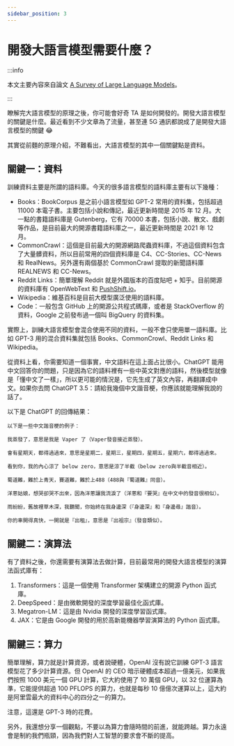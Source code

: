 ```yaml
---
sidebar_position: 3
---
```


# 開發大語言模型需要什麼？

:::info

本文主要內容來自論文 [A Survey of Large Language Models](https://arxiv.org/abs/2303.18223)。

:::

瞭解完大語言模型的原理之後，你可能會好奇 TA 是如何開發的。開發大語言模型的關鍵是什麼。最近看到不少文章為了流量，甚至連 5G 通訊都說成了是開發大語言模型的關鍵 😂

其實從前麵的原理介紹，不難看出，大語言模型的其中一個關鍵點是資料。

## 關鍵一：資料

訓練資料主要是所謂的語料庫。今天的很多語言模型的語料庫主要有以下幾種：

- Books：BookCorpus 是之前小語言模型如 GPT-2 常用的資料集，包括超過 11000 本電子書。主要包括小說和傳記，最近更新時間是 2015 年 12 月。大一點的書籍語料庫是 Gutenberg，它有 70000 本書，包括小說、散文、戲劇等作品，是目前最大的開源書籍語料庫之一，最近更新時間是 2021 年 12 月。
- CommonCrawl：這個是目前最大的開源網路爬蟲資料庫，不過這個資料包含了大量髒資料，所以目前常用的四個資料庫是 C4、CC-Stories、CC-News 和 RealNews。另外還有兩個基於 CommonCrawl 提取的新聞語料庫 REALNEWS 和 CC-News。
- Reddit Links：簡單理解 Reddit 就是外國版本的百度貼吧 + 知乎。目前開源的資料庫有 OpenWebText 和 [PushShift.io](http://PushShift.io)。
- Wikipedia：維基百科是目前大模型廣泛使用的語料庫。
- Code：一般包含 GitHub 上的開源公共程式碼庫，或者是 StackOverflow 的資料，Google 之前發布過一個叫 BigQuery 的資料集。

實際上，訓練大語言模型會混合使用不同的資料，一般不會只使用單一語料庫。比如 GPT-3 用的混合資料集就包括 Books、CommonCrowl、Reddit Links 和 Wikipedia。

從資料上看，你需要知道一個事實，中文語料在這上面占比很小。ChatGPT 能用中文回答你的問題，只是因為它的語料裡有一些中英文對應的語料，然後模型就像是「懂中文了一樣」，所以更可能的情況是，它先生成了英文內容，再翻譯成中文。如果你去問 ChatGPT 3.5：請給我幾個中文諧音梗，你應該就能理解我說的話了。

以下是 ChatGPT 的回傳結果：

```other
以下是一些中文諧音梗的例子：

我蒸發了，意思是我是 Vaper 了（Vaper發音接近蒸發）。

會有星期天，都得過過來，意思是星期二，星期三，星期四，星期五，星期六，都得過過來。

看到你，我的內心涼了 below zero，意思是涼了半截（below zero與半截音相近）。

蜀道難，難於上青天，賽道難，難於上488（488與『蜀道難』同音）。

洋蔥姑娘，想哭卻哭不出來，因為洋蔥讓我流淚了（洋蔥和『要哭』在中文中的發音很相似）。

雨紛紛，舊故裡草木深，我聽聞，你始終在我身邊深（『身邊深』和『身邊尋』諧音）。

你的車開得真快，一開就是『出租』，意思是『出祖宗』（發音類似）。
```

## 關鍵二：演算法

有了資料之後，你還需要有演算法去做計算，目前最常用的開發大語言模型的演算法函式庫有：

1. Transformers：這是一個使用 Transformer 架構建立的開源 Python 函式庫。
2. DeepSpeed：是由微軟開發的深度學習最佳化函式庫。
3. Megatron-LM：這是由 Nvidia 開發的深度學習函式庫。
4. JAX：它是由 Google 開發的用於高新能機器學習演算法的 Python 函式庫。

## 關鍵三：算力

簡單理解，算力就是計算資源，或者說硬體，OpenAI 沒有說它訓練 GPT-3 語言模型花了多少計算資源。但 OpenAI 的 CEO 暗示硬體成本超過一億美元，如果我們按照 1000 美元一個 GPU 計算，它大約使用了 10 萬個 GPU，以 32 位運算為準，它能提供超過 100 PFLOPS 的算力，也就是每秒 10 億億次運算以上，這大約是阿里雲最大的資料中心的四分之一的算力。

注意，這還是 GPT-3 時的花費。

另外，我還想分享一個觀點，不要以為算力會隨時間的前進，就能跨越。算力永遠會是制約我們瓶頸，因為我們對人工智慧的要求會不斷的提高。
